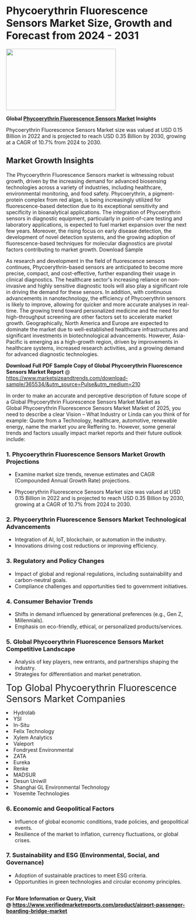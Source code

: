 <H1>Phycoerythrin Fluorescence Sensors Market Size, Growth and Forecast from 2024 - 2031</H1><img class="aligncenter size-medium wp-image-584254" src="https://thirdeyenews.in/wp-content/uploads/2024/09/Global-Market-Research-300x168.jpeg" alt="" width="300" height="168" /><p><strong>Global&nbsp;<a href="https://www.marketsizeandtrends.com/download-sample/365534/&amp;utm_source=Pulse&amp;utm_medium=210">Phycoerythrin Fluorescence Sensors Market</a> Insights</strong></p><p>Phycoerythrin Fluorescence Sensors Market size was valued at USD 0.15 Billion in 2022 and is projected to reach USD 0.35 Billion by 2030, growing at a CAGR of 10.7% from 2024 to 2030.</p><p><h2>Market Growth Insights</h2> <p>The Phycoerythrin Fluorescence Sensors market is witnessing robust growth, driven by the increasing demand for advanced biosensing technologies across a variety of industries, including healthcare, environmental monitoring, and food safety. Phycoerythrin, a pigment-protein complex from red algae, is being increasingly utilized for fluorescence-based detection due to its exceptional sensitivity and specificity in bioanalytical applications. The integration of Phycoerythrin sensors in diagnostic equipment, particularly in point-of-care testing and laboratory applications, is expected to fuel market expansion over the next few years. Moreover, the rising focus on early disease detection, the development of novel detection systems, and the growing adoption of fluorescence-based techniques for molecular diagnostics are pivotal factors contributing to market growth. Download Sample</p> <p>As research and development in the field of fluorescence sensors continues, Phycoerythrin-based sensors are anticipated to become more precise, compact, and cost-effective, further expanding their usage in clinical diagnostics. The healthcare sector's increasing reliance on non-invasive and highly sensitive diagnostic tools will also play a significant role in driving the demand for these sensors. In addition, with continuous advancements in nanotechnology, the efficiency of Phycoerythrin sensors is likely to improve, allowing for quicker and more accurate analyses in real-time. The growing trend toward personalized medicine and the need for high-throughput screening are other factors set to accelerate market growth. Geographically, North America and Europe are expected to dominate the market due to well-established healthcare infrastructures and significant investments in biotechnological advancements. However, Asia-Pacific is emerging as a high-growth region, driven by improvements in healthcare systems, increased research activities, and a growing demand for advanced diagnostic technologies. </p><p><span class=""><strong>Download Full PDF Sample Copy of Global Phycoerythrin Fluorescence Sensors Market Report</strong> @ <a href="https://www.marketsizeandtrends.com/download-sample/365534/&amp;utm_source=Pulse&amp;utm_medium=210" target="_blank">https://www.marketsizeandtrends.com/download-sample/365534/&amp;utm_source=Pulse&amp;utm_medium=210</a></span></p><p>In order to make an accurate and perceptive description of future scope of a Global&nbsp;Phycoerythrin Fluorescence Sensors Market Market as Global&nbsp;Phycoerythrin Fluorescence Sensors Market Market of 2025, you need to describe a clear Vision &ndash; What Industry or Linda can you think of for example: Quote from a Technology, healthcare, automotive, renewable energy, name the market you are Reffering to. However, some general trends and factors usually impact market reports and their future outlook include:</p><h3>1.&nbsp;<strong>Phycoerythrin Fluorescence Sensors Market Growth Projections</strong></h3><ul><li>Examine market size trends, revenue estimates and CAGR (Compounded Annual Growth Rate) projections.</li><li><p>Phycoerythrin Fluorescence Sensors Market size was valued at USD 0.15 Billion in 2022 and is projected to reach USD 0.35 Billion by 2030, growing at a CAGR of 10.7% from 2024 to 2030.</p></li></ul><h3>2.&nbsp;<strong>Phycoerythrin Fluorescence Sensors Market Technological Advancements</strong></h3><ul><li>Integration of AI, IoT, blockchain, or automation in the industry.</li><li>Innovations driving cost reductions or improving efficiency.</li></ul><h3>3.&nbsp;<strong>Regulatory and Policy Changes</strong></h3><ul><li>Impact of global and regional regulations, including sustainability and carbon-neutral goals.</li><li>Compliance challenges and opportunities tied to government initiatives.</li></ul><h3>4.&nbsp;<strong>Consumer Behavior Trends</strong></h3><ul><li>Shifts in demand influenced by generational preferences (e.g., Gen Z, Millennials).</li><li>Emphasis on eco-friendly, ethical, or personalized products/services.</li></ul><h3>5.&nbsp;<strong>Global Phycoerythrin Fluorescence Sensors Market Competitive Landscape</strong></h3><ul><li>Analysis of key players, new entrants, and partnerships shaping the industry.</li><li>Strategies for differentiation and market penetration.</li></ul><p data-pm-slice="1 1 []"><span style="color: inherit; font-family: inherit; font-size: 25px;">Top Global Phycoerythrin Fluorescence Sensors Market Companies</span></p><div class="" data-test-id=""><p><li>Hydrolab</li><li> YSI</li><li> In-Situ</li><li> Felix Technology</li><li> Xylem Analytics</li><li> Valeport</li><li> Fondryest Environmental</li><li> ZATA</li><li> Eureka</li><li> Renke</li><li> MADSUR</li><li> Desun Uniwill</li><li> Shanghai GL Environmental Technology</li><li> Yosemite Technologies</li></p></div><h3>6.&nbsp;<strong>Economic and Geopolitical Factors</strong></h3><ul><li>Influence of global economic conditions, trade policies, and geopolitical events.</li><li>Resilience of the market to inflation, currency fluctuations, or global crises.</li></ul><h3>7.&nbsp;<strong>Sustainability and ESG (Environmental, Social, and Governance)</strong></h3><ul><li>Adoption of sustainable practices to meet ESG criteria.</li><li>Opportunities in green technologies and circular economy principles.</li></ul><h2><strong style="font-size: 14px;">For More Information or Query, Visit @&nbsp;</strong><a style="background-color: #ffffff; font-size: 14px;" href="https://www.marketsizeandtrends.com/report/phycoerythrin-fluorescence-sensors-market/" target="_blank">https://www.verifiedmarketreports.com/product/airport-passenger-boarding-bridge-market</a></h2>
